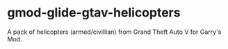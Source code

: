 # gmod-glide-gtav-helicopters
A pack of helicopters (armed/civillian) from Grand Theft Auto V for Garry's Mod.
